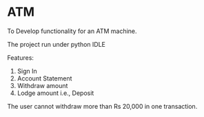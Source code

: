 # ATM

To Develop functionality for an ATM machine.

The project run under python IDLE

Features:
1. Sign In
2. Account Statement
3. Withdraw amount
4. Lodge amount i.e., Deposit


The user cannot withdraw more than Rs 20,000 in one transaction.

